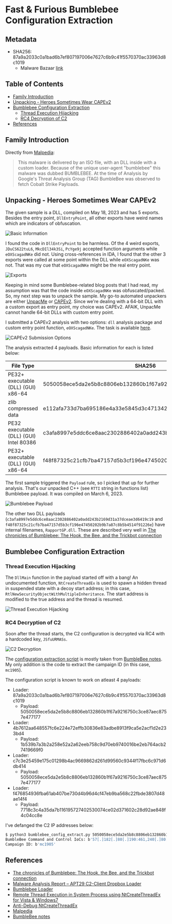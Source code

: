 # Fast & Furious Bumblebee Configuration Extraction

## Metadata
* SHA256: 87a9a2033c0a1bad6b7ef807197006e7627c6b9c41f5570370ac33963d8c1019 
	* Malware Bazaar [link](https://bazaar.abuse.ch/sample/87a9a2033c0a1bad6b7ef807197006e7627c6b9c41f5570370ac33963d8c1019/)

## Table of Contents

* [Family Introduction](#family-introduction)
* [Unpacking - Heroes Sometimes Wear CAPEv2](#fast-unpacking)
* [Bumblebee Configuration Extraction](#bumblebee-config-extract)
    * [Thread Execution Hijacking](#thread-exec-hijack)
    * [RC4 Decryption of C2](#c2-decrypt)
* [References](#references)

## <a name="family-introduction"></a>Family Introduction

Directly from [Malpedia](https://malpedia.caad.fkie.fraunhofer.de/details/win.bumblebee):

> This malware is delivered by an ISO file, with an DLL inside with a custom loader. Because of the unique user-agent "bumblebee" this malware was dubbed BUMBLEBEE. At the time of Analysis by Google's Threat Analysis Group (TAG) BumbleBee was observed to fetch Cobalt Strike Payloads.

## <a name="fast-unpacking"></a>Unpacking - Heroes Sometimes Wear CAPEv2

The given sample is a DLL, compiled on May 18, 2023 and has 5 exports. Besides the entry point, `DllEntryPoint`, all other exports have weird names which are indicators of obfuscation.

![Basic Information](assets/images/basic_info.jpg "Basic Information")

I found the code in `DllEntryPoint` to be harmless. Of the 4 weird exports, `JDuCS622tuL6`, `MkcDIl34k3Si`, `PcYge9j` accepted function arguments while `eOXScagadNKe` did not. Using cross-references in IDA, I found that the other 3 exports were called at some point within the DLL while `eOXScagadNKe` was not. That was my cue that `eOXScagadNKe` might be the real entry point.

![Exports](assets/images/exports.jpg "Exports")

Keeping in mind some Bumblebee-related blog posts that I had read, my assumption was that the code inside `eOXScagadNKe` was obfuscated/packed. So, my next step was to unpack the sample. My go-to automated unpackers are either [UnpacMe](https://www.unpac.me/#/) or [CAPEv2](https://capesandbox.com/). Since we're dealing with a 64-bit DLL with a custom export as entry point, my choice was CAPEv2. AFAIK, UnpacMe cannot handle 64-bit DLLs with custom entry point.

I submitted a CAPEv2 analysis with two options: `dll` analysis package and custom entry point function, `eOXScagadNKe`. The task is available [here](https://capesandbox.com/analysis/391337/).

![CAPEv2 Submission Options](assets/images/cape_submission.png "CAPEv2 Submission Options")

The analysis extracted 4 payloads. Basic information for each is listed below:

| File Type | SHA256 | CAPEv2 Yara |
|-----------|--------|-------------|
| PE32+ executable (DLL) (GUI) x86-64 | 5050058ece5da2e5b8c8806eb132860b1f67a9216750c3ce87aec8757e477177 | BumbleBee - BumbleBee Payload |
| zlib compressed data | e112afa733d7ba695186e4a33e5845d3c471342f6804147ec89df57208fb9b19 | BumbleBeeShellcode - BumbleBeeLoader Payload |
| PE32 executable (DLL) (GUI) Intel 80386 | c3afa8997e5ddc6ce8aac2302886402a0add243b2169d31a37dceae3d6419c19 | |
| PE32+ executable (DLL) (GUI) x86-64 | f48f87325c21cfb7ba47157d5b3cf196e47450202b9b7a87c8b5b4514f91226e  | | 

The first sample triggered the `Payload` rule, so I picked that up for further analysis. That's our unpacked C++ (see `RTTI` string in functions list) Bumblebee payload. It was compiled on March 6, 2023.

![Bumblebee Payload](assets/images/bumblebee_payload.png "Bumblebee Payload")

The other two DLL payloads (`c3afa8997e5ddc6ce8aac2302886402a0add243b2169d31a37dceae3d6419c19` and `f48f87325c21cfb7ba47157d5b3cf196e47450202b9b7a87c8b5b4514f91226e`) have internal filenames, `RapportGP.dll`. These are described very well in [The chronicles of Bumblebee: The Hook, the Bee, and the Trickbot connection](https://elis531989.medium.com/the-chronicles-of-bumblebee-the-hook-the-bee-and-the-trickbot-connection-686379311056)

## <a name="bumblebee-config-extract"></a>Bumblebee Configuration Extraction

### <a name="thread-exec-hijack"></a>Thread Execution Hijacking

The `DllMain` function in the payload started off with a bang! An undocumented function, `NtCreateThreadEx` is used to spawn a hidden thread in suspended state with a decoy start address; in this case, `RtlNewSecurityObjectWithMultipleInheritance`. The start address is modified to the true address and the thread is resumed.

![Thread Execution Hijacking](assets/images/thread_exec_hijacking.png "Thread Execution Hijacking")

### <a name="c2-decrypt"></a>RC4 Decryption of C2

Soon after the thread starts, the C2 configuration is decrypted via RC4 with a hardcoded key, `JSfuURMASs`.

![C2 Decryption](assets/images/c2_decrypt.png "C2 Decryption")

The [configuration extraction script](assets/scripts/bumblebee_config_extract.py) is mostly taken from [BumbleBee notes](https://blog.krakz.fr/articles/bumblebee/). My only addition is the code to extract the campaign ID (in this case, `mc1905`).

The configuration script is known to work on atleast 4 payloads:
* Loader: 87a9a2033c0a1bad6b7ef807197006e7627c6b9c41f5570370ac33963d8c1019
    * Payload: 5050058ece5da2e5b8c8806eb132860b1f67a9216750c3ce87aec8757e477177
* Loader: 4b7612aa648557fc6e224e72effb30836e83adbe8913f9ca5e2acf1d2e233bd4
    * Payload: 1b539b7a3b2a258e52a2a62eeb758c9d70eb9740016be2eb764acb27419669f0
* Loader: c7c3e25459e175c01298b4ac9669862d261d99560c9344f17fbc6c971d6db414
    * Payload: 5050058ece5da2e5b8c8806eb132860b1f67a9216750c3ce87aec8757e477177
* Loader: f476854936fba61ab407be730d4b96d4cf47eb9ba568c22fbde3807d48ae14f4
    * Payload: 7718c3c4a35da7b116195727402530074ce02d371602c28d92ae848f4c04cc8e

I've defanged the C2 IP addresses below:

```bash
$ python3 bumblebee_config_extract.py 5050058ece5da2e5b8c8806eb132860b1f67a9216750c3ce87aec8757e477177
BumbleBee Command and Control IoCs: b'57[.]182[.]80[.]190:461,240[.]80[.]250[.]246:405,214[.]43[.]249[.]250:195,2[.]228[.]251[.]38:346,92[.]119[.]178[.]40:443,62[.]4[.]213[.]138:134,34[.]254[.]140[.]99:338,75[.]176[.]116[.]241:326,21[.]239[.]47[.]216:430,141[.]241[.]221[.]21:492,121[.]64[.]45[.]135:498,128[.]83[.]73[.]163:161,29[.]177[.]24[.]231:435,163[.]143[.]118[.]154:187,32[.]54[.]188[.]44:443,236[.]164[.]96[.]236:276,194[.]135[.]33[.]160:443,241[.]161[.]210[.]127:188,104[.]208[.]91[.]45:381,9[.]16[.]81[.]133:328,149[.]58[.]80[.]14:127,60[.]151[.]98[.]131:283,169[.]61[.]156[.]106:335,192[.]198[.]82[.]59:443,133[.]157[.]46[.]139:264,55[.]184[.]235[.]202:396,134[.]129[.]191[.]175:235,103[.]175[.]16[.]151:443,78[.]150[.]23[.]172:360,28[.]183[.]116[.]2:335,191[.]203[.]244[.]217:113,113[.]8[.]135[.]51:314,161[.]28[.]144[.]61:235,18[.]230[.]114[.]85:402'
Campaign ID: b'mc1905'
```

## <a name="references"></a>References

* [The chronicles of Bumblebee: The Hook, the Bee, and the Trickbot connection](https://elis531989.medium.com/the-chronicles-of-bumblebee-the-hook-the-bee-and-the-trickbot-connection-686379311056)
* [Malware Analysis Report – APT29 C2-Client Dropbox Loader](https://github.com/Dump-GUY/Malware-analysis-and-Reverse-engineering/blob/main/APT29_C2-Client_Dropbox_Loader/APT29-DropboxLoader_analysis.md)
* [Bumblebee Loader](https://research.openanalysis.net/bumblebee/malware/loader/unpacking/2022/05/12/bumblebee_loader.html)
* [Remote Thread Execution in System Process using NtCreateThreadEx for Vista & Windows7](https://securityxploded.com/ntcreatethreadex.php)
* [Anti-Debug NtCreateThreadEx](https://ntquery.wordpress.com/2014/03/29/anti-debug-ntcreatethreadex/)
* [Malpedia](https://malpedia.caad.fkie.fraunhofer.de/details/win.bumblebee)
* [BumbleBee notes](https://blog.krakz.fr/articles/bumblebee/)
